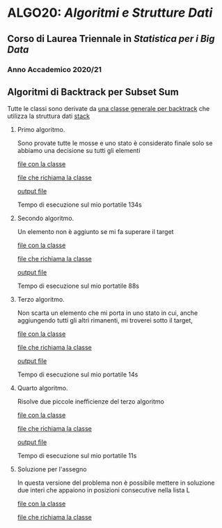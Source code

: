 # ALGO20: *Algoritmi e Strutture Dati* #
## Corso di Laurea Triennale in *Statistica per i Big Data* ##
### Anno Accademico 2020/21 ###


## Algoritmi di Backtrack per Subset Sum ##
Tutte le classi sono derivate da [una classe generale per backtrack](back.py) che utilizza la struttura dati [stack](stack.py)

1. Primo algoritmo.

    Sono provate tutte le mosse e uno stato è considerato finale solo
    se abbiamo una decisione su tutti gli elementi

    [file con la classe](subsetSum0.py)

    [file che richiama la classe](ds0.py)

    [output file](aaa0)

    Tempo di esecuzione sul mio portatile 134s
   
2. Secondo algoritmo.

    Un elemento non &egrave; aggiunto se mi fa superare il target

    [file con la classe](subsetSum1.py)

    [file che richiama la classe](ds1.py)

    [output file](aaa1)
   
    Tempo di esecuzione sul mio portatile 88s

3. Terzo algoritmo.

    Non scarta un elemento che mi porta in uno stato in cui, anche aggiungendo 
    tutti gli altri rimanenti, mi troverei sotto il target, 

    [file con la classe](subsetSum2.py)

    [file che richiama la classe](ds2.py)

    [output file](aaa2)
   
    Tempo di esecuzione sul mio portatile 14s

3. Quarto algoritmo.
    
    Risolve due piccole inefficienze del terzo algoritmo

    [file con la classe](subsetSum4.py)

    [file che richiama la classe](ds4.py)

    [output file](aaa4)
   
    Tempo di esecuzione sul mio portatile 11s

4. Soluzione per l'assegno

    In questa versione del problema non &egrave; possibile mettere in soluzione due interi che appaiono in posizioni consecutive nella lista L 

    [file con la classe](subsetSum5.py)

    [file che richiama la classe](ds5.py)
